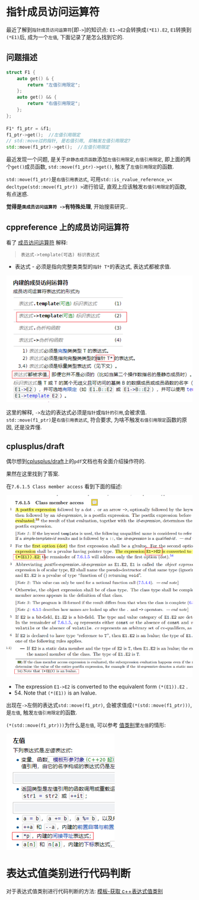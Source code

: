 # 指针成员访问运算符

最近了解到`指针成员访问运算符`[即`->`]的知识点: `E1->E2`会转换成`(*E1).E2`, `E1`转换到`(*E1)`后, 成为一个`左值`, 下面记录了是怎么找到它的.

## 问题描述

```cpp
struct F1 {
    auto get() & {
        return "左值引用限定";
    };
    auto get() && {
        return "右值引用限定";
    };
};

F1* f1_ptr = &f1;
f1_ptr->get();  //左值引用限定
// std::move过的指针, 是右值引用, 却触发左值引用限定?
std::move(f1_ptr)->get();  //左值引用限定

```

最近发现一个问题, 是关于`非静态成员函数`添加`左值引用限定`,`右值引用限定`, 即上面的两个`get()`成员函数, `std::move(f1_ptr)->get()`, 触发了`左值引用限定`的函数.

`std::move(f1_ptr)`是`右值引用表达式`, 可用`std::is_rvalue_reference_v< decltype(std::move(f1_ptr)) >`进行验证, 直观上应该触发`右值引用限定`的函数, 有点迷惑.

**觉得是`类成员访问运算符 ->`有特殊处理**, 开始搜索研究..

## cppreference 上的成员访问运算符

看了 [成员访问运算符](https://zh.cppreference.com/w/cpp/language/operator_member_access) 解释:

> `表达式->template(可选) 标识表达式`

- 表达式 - 必须是指向完整类类型的`指针 T*`的表达式, 表达式都被求值.

![alt text](../img/Snipaste_2024-03-23_14-48-45.png)

这里的解释, `->`左边的表达式必须是`指针`或`指针的引用`,会被求值. `std::move(f1_ptr)`是`右值引用表达式`, 符合要求, 为啥不触发`右值引用限定`函数的原因, 还是没弄懂.

## cplusplus/draft

偶尔想到[cplusplus/draft](https://github.com/cplusplus/draft)上的`pdf`文档也有全面介绍操作符的.

果然在这里找到了答案.

在`7.6.1.5 Class member access` 看到下面的描述:

![alt text](../img/v2-68bcd649acec955e93cc306c096ba4cd_r.png)

- The expression `E1->E2` is converted to the equivalent form `(*(E1)).E2` .
- 54. Note that `(*(E1))` is an lvalue.

出现在`->`左侧的表达式`std::move(f1_ptr)`, 会被求值成`(*(std::move(f1_ptr)))`, 是`左值`, 触发`左值引用限定`的函数.

`(*(std::move(f1_ptr)))`为什么是`左值`, 可以参考 [值类别](https://zh.cppreference.com/w/cpp/language/value_category)里`左值`的情形:

![alt text](../img/image-2.png)

# 表达式值类别进行代码判断 ​

对于表达式值类别进行代码判断的方法: [模板-获取 c++表达式值类别](./模板-获取c++表达式值类别.md)
